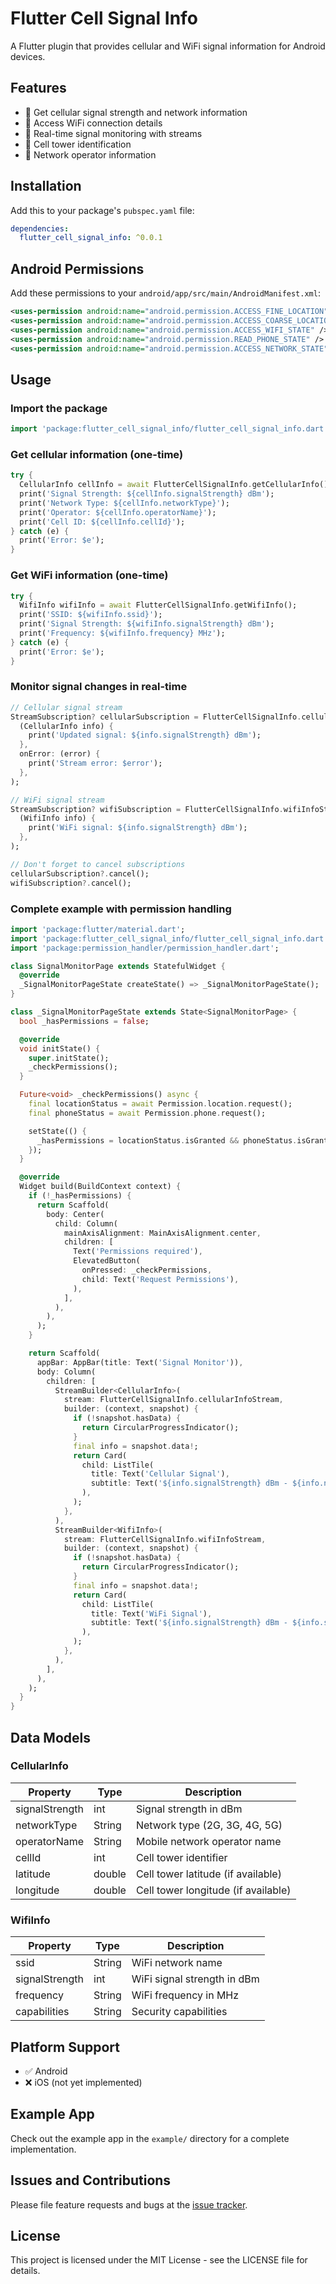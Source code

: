 # Flutter Cell Signal Info

A Flutter plugin that provides cellular and WiFi signal information for Android devices.

## Features

- 📱 Get cellular signal strength and network information
- 📶 Access WiFi connection details
- 🔄 Real-time signal monitoring with streams
- 🎯 Cell tower identification
- 📍 Network operator information

## Installation

Add this to your package's `pubspec.yaml` file:

```yaml
dependencies:
  flutter_cell_signal_info: ^0.0.1
```

## Android Permissions

Add these permissions to your `android/app/src/main/AndroidManifest.xml`:

```xml
<uses-permission android:name="android.permission.ACCESS_FINE_LOCATION" />
<uses-permission android:name="android.permission.ACCESS_COARSE_LOCATION" />
<uses-permission android:name="android.permission.ACCESS_WIFI_STATE" />
<uses-permission android:name="android.permission.READ_PHONE_STATE" />
<uses-permission android:name="android.permission.ACCESS_NETWORK_STATE" />
```

## Usage

### Import the package

```dart
import 'package:flutter_cell_signal_info/flutter_cell_signal_info.dart';
```

### Get cellular information (one-time)

```dart
try {
  CellularInfo cellInfo = await FlutterCellSignalInfo.getCellularInfo();
  print('Signal Strength: ${cellInfo.signalStrength} dBm');
  print('Network Type: ${cellInfo.networkType}');
  print('Operator: ${cellInfo.operatorName}');
  print('Cell ID: ${cellInfo.cellId}');
} catch (e) {
  print('Error: $e');
}
```

### Get WiFi information (one-time)

```dart
try {
  WifiInfo wifiInfo = await FlutterCellSignalInfo.getWifiInfo();
  print('SSID: ${wifiInfo.ssid}');
  print('Signal Strength: ${wifiInfo.signalStrength} dBm');
  print('Frequency: ${wifiInfo.frequency} MHz');
} catch (e) {
  print('Error: $e');
}
```

### Monitor signal changes in real-time

```dart
// Cellular signal stream
StreamSubscription? cellularSubscription = FlutterCellSignalInfo.cellularInfoStream.listen(
  (CellularInfo info) {
    print('Updated signal: ${info.signalStrength} dBm');
  },
  onError: (error) {
    print('Stream error: $error');
  },
);

// WiFi signal stream
StreamSubscription? wifiSubscription = FlutterCellSignalInfo.wifiInfoStream.listen(
  (WifiInfo info) {
    print('WiFi signal: ${info.signalStrength} dBm');
  },
);

// Don't forget to cancel subscriptions
cellularSubscription?.cancel();
wifiSubscription?.cancel();
```

### Complete example with permission handling

```dart
import 'package:flutter/material.dart';
import 'package:flutter_cell_signal_info/flutter_cell_signal_info.dart';
import 'package:permission_handler/permission_handler.dart';

class SignalMonitorPage extends StatefulWidget {
  @override
  _SignalMonitorPageState createState() => _SignalMonitorPageState();
}

class _SignalMonitorPageState extends State<SignalMonitorPage> {
  bool _hasPermissions = false;

  @override
  void initState() {
    super.initState();
    _checkPermissions();
  }

  Future<void> _checkPermissions() async {
    final locationStatus = await Permission.location.request();
    final phoneStatus = await Permission.phone.request();

    setState(() {
      _hasPermissions = locationStatus.isGranted && phoneStatus.isGranted;
    });
  }

  @override
  Widget build(BuildContext context) {
    if (!_hasPermissions) {
      return Scaffold(
        body: Center(
          child: Column(
            mainAxisAlignment: MainAxisAlignment.center,
            children: [
              Text('Permissions required'),
              ElevatedButton(
                onPressed: _checkPermissions,
                child: Text('Request Permissions'),
              ),
            ],
          ),
        ),
      );
    }

    return Scaffold(
      appBar: AppBar(title: Text('Signal Monitor')),
      body: Column(
        children: [
          StreamBuilder<CellularInfo>(
            stream: FlutterCellSignalInfo.cellularInfoStream,
            builder: (context, snapshot) {
              if (!snapshot.hasData) {
                return CircularProgressIndicator();
              }
              final info = snapshot.data!;
              return Card(
                child: ListTile(
                  title: Text('Cellular Signal'),
                  subtitle: Text('${info.signalStrength} dBm - ${info.networkType}'),
                ),
              );
            },
          ),
          StreamBuilder<WifiInfo>(
            stream: FlutterCellSignalInfo.wifiInfoStream,
            builder: (context, snapshot) {
              if (!snapshot.hasData) {
                return CircularProgressIndicator();
              }
              final info = snapshot.data!;
              return Card(
                child: ListTile(
                  title: Text('WiFi Signal'),
                  subtitle: Text('${info.signalStrength} dBm - ${info.ssid}'),
                ),
              );
            },
          ),
        ],
      ),
    );
  }
}
```

## Data Models

### CellularInfo

| Property | Type | Description |
|----------|------|-------------|
| signalStrength | int | Signal strength in dBm |
| networkType | String | Network type (2G, 3G, 4G, 5G) |
| operatorName | String | Mobile network operator name |
| cellId | int | Cell tower identifier |
| latitude | double | Cell tower latitude (if available) |
| longitude | double | Cell tower longitude (if available) |

### WifiInfo

| Property | Type | Description |
|----------|------|-------------|
| ssid | String | WiFi network name |
| signalStrength | int | WiFi signal strength in dBm |
| frequency | String | WiFi frequency in MHz |
| capabilities | String | Security capabilities |

## Platform Support

- ✅ Android
- ❌ iOS (not yet implemented)

## Example App

Check out the example app in the `example/` directory for a complete implementation.

## Issues and Contributions

Please file feature requests and bugs at the [issue tracker](https://github.com/kuru0777/flutter_cell_signal_info/issues).

## License

This project is licensed under the MIT License - see the LICENSE file for details.

